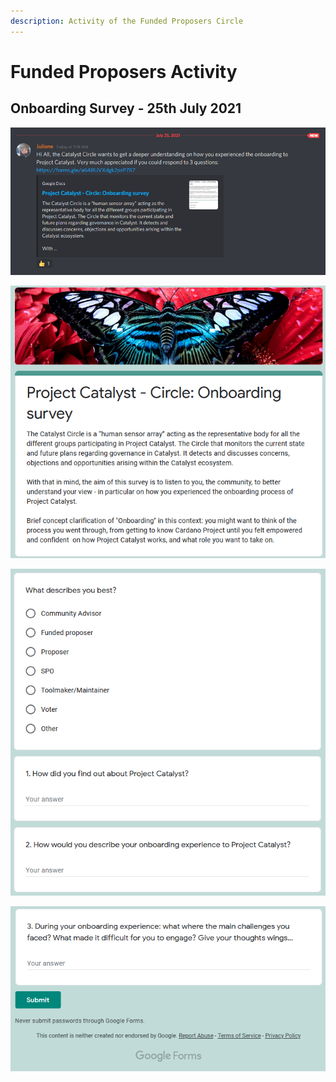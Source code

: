```yaml
---
description: Activity of the Funded Proposers Circle
---
```


# Funded Proposers Activity

## Onboarding Survey - 25th July 2021

![Onboarding Survey](../.gitbook/assets/2021-07-25-1-.png)

![](../.gitbook/assets/2021-07-25.png)

![](../.gitbook/assets/2021-07-25-2-.png)

![](../.gitbook/assets/2021-07-25-3-.png)

